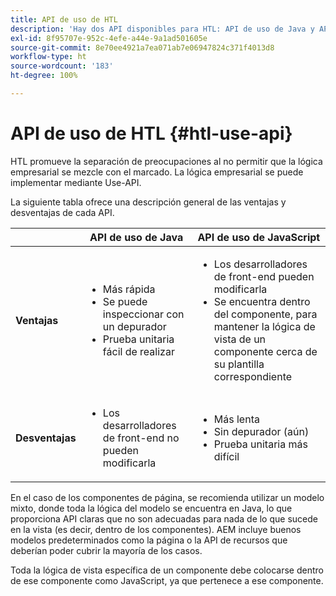 ```yaml
---
title: API de uso de HTL
description: 'Hay dos API disponibles para HTL: API de uso de Java y API de uso de Javascript'
exl-id: 8f95707e-952c-4efe-a44e-9a1ad501605e
source-git-commit: 8e70ee4921a7ea071ab7e06947824c371f4013d8
workflow-type: ht
source-wordcount: '183'
ht-degree: 100%

---
```


# API de uso de HTL {#htl-use-api}

HTL promueve la separación de preocupaciones al no permitir que la lógica empresarial se mezcle con el marcado. La lógica empresarial se puede implementar mediante Use-API.

La siguiente tabla ofrece una descripción general de las ventajas y desventajas de cada API.

|  | **API de uso de Java** | **API de uso de JavaScript** |
|--- |--- |--- |
| **Ventajas** | <ul><li>Más rápida</li><li>Se puede inspeccionar con un depurador</li><li>Prueba unitaria fácil de realizar</li></ul> | <ul><li>Los desarrolladores de front-end pueden modificarla</li><li>Se encuentra dentro del componente, para mantener la lógica de vista de un componente cerca de su plantilla correspondiente</li></ul> |
| **Desventajas** | <ul><li>Los desarrolladores de front-end no pueden modificarla</li></ul> | <ul><li>Más lenta</li><li>Sin depurador (aún)</li><li>Prueba unitaria más difícil</li></ul> |

En el caso de los componentes de página, se recomienda utilizar un modelo mixto, donde toda la lógica del modelo se encuentra en Java, lo que proporciona API claras que no son adecuadas para nada de lo que sucede en la vista (es decir, dentro de los componentes). AEM incluye buenos modelos predeterminados como la página o la API de recursos que deberían poder cubrir la mayoría de los casos.

Toda la lógica de vista específica de un componente debe colocarse dentro de ese componente como JavaScript, ya que pertenece a ese componente.
